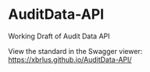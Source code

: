 # AuditData-API
Working Draft of Audit Data API

View the standard in the Swagger viewer:
https://xbrlus.github.io/AuditData-API/
